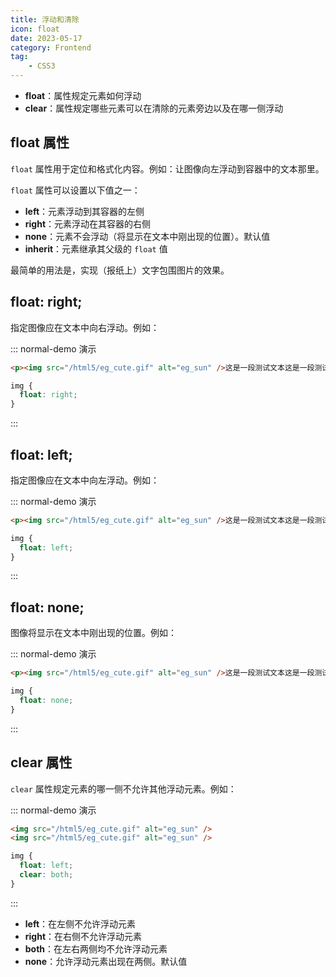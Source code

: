 ```yaml
---
title: 浮动和清除
icon: float
date: 2023-05-17
category: Frontend
tag:
    - CSS3
---
```


- **float**：属性规定元素如何浮动
- **clear**：属性规定哪些元素可以在清除的元素旁边以及在哪一侧浮动

## float 属性

`float` 属性用于定位和格式化内容。例如：让图像向左浮动到容器中的文本那里。

`float` 属性可以设置以下值之一：

- **left**：元素浮动到其容器的左侧
- **right**：元素浮动在其容器的右侧
- **none**：元素不会浮动（将显示在文本中刚出现的位置）。默认值
- **inherit**：元素继承其父级的 `float` 值

最简单的用法是，实现（报纸上）文字包围图片的效果。

## float: right;

指定图像应在文本中向右浮动。例如：

::: normal-demo 演示

```html
<p><img src="/html5/eg_cute.gif" alt="eg_sun" />这是一段测试文本这是一段测试文本这是一段测试文本这是一段测试文本这是一段测试文本这是一段测试文本这是一段测试文本这是一段测试文本这是一段测试文本这是一段测试文本这是一段测试文本这是一段测试文本这是一段测试文本这是一段测试文本这是一段测试文本这是一段测试文本这是一段测试文本这是一段测试文本这是一段测试文本这是一段测试文本这是一段测试文本这是一段测试文本这是一段测试文本这是一段测试文本这是一段测试文本这是一段测试文本这是一段测试文本</p>
```

```css
img {
  float: right;
}
```

:::

## float: left;

指定图像应在文本中向左浮动。例如：

::: normal-demo 演示

```html
<p><img src="/html5/eg_cute.gif" alt="eg_sun" />这是一段测试文本这是一段测试文本这是一段测试文本这是一段测试文本这是一段测试文本这是一段测试文本这是一段测试文本这是一段测试文本这是一段测试文本这是一段测试文本这是一段测试文本这是一段测试文本这是一段测试文本这是一段测试文本这是一段测试文本这是一段测试文本这是一段测试文本这是一段测试文本这是一段测试文本这是一段测试文本这是一段测试文本这是一段测试文本这是一段测试文本这是一段测试文本这是一段测试文本这是一段测试文本这是一段测试文本</p>
```

```css
img {
  float: left;
}
```

:::

## float: none;

图像将显示在文本中刚出现的位置。例如：

::: normal-demo 演示

```html
<p><img src="/html5/eg_cute.gif" alt="eg_sun" />这是一段测试文本这是一段测试文本这是一段测试文本这是一段测试文本这是一段测试文本这是一段测试文本这是一段测试文本这是一段测试文本这是一段测试文本这是一段测试文本这是一段测试文本这是一段测试文本这是一段测试文本这是一段测试文本这是一段测试文本这是一段测试文本这是一段测试文本这是一段测试文本这是一段测试文本这是一段测试文本这是一段测试文本这是一段测试文本这是一段测试文本这是一段测试文本这是一段测试文本这是一段测试文本这是一段测试文本</p>
```

```css
img {
  float: none;
}
```

:::

## clear 属性

`clear` 属性规定元素的哪一侧不允许其他浮动元素。例如：

::: normal-demo 演示

```html
<img src="/html5/eg_cute.gif" alt="eg_sun" />
<img src="/html5/eg_cute.gif" alt="eg_sun" />
```

```css
img {
  float: left;
  clear: both;
}
```

:::

- **left**：在左侧不允许浮动元素
- **right**：在右侧不允许浮动元素
- **both**：在左右两侧均不允许浮动元素
- **none**：允许浮动元素出现在两侧。默认值
